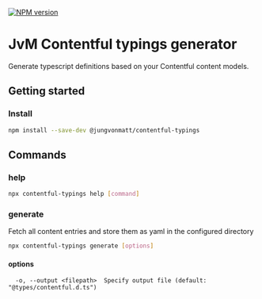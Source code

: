 [![NPM version][npm-image]][npm-url]

# JvM Contentful typings generator

Generate typescript definitions based on your Contentful content models.

## Getting started

### Install

```bash
npm install --save-dev @jungvonmatt/contentful-typings
```

## Commands

### help

```bash
npx contentful-typings help [command]
```

### generate

Fetch all content entries and store them as yaml in the configured directory

```bash
npx contentful-typings generate [options]
```

#### options

```
  -o, --output <filepath>  Specify output file (default: "@types/contentful.d.ts")
```

[npm-url]: https://www.npmjs.com/package/@jungvonmatt/contentful-typings
[npm-image]: https://img.shields.io/npm/v/@jungvonmatt/contentful-typings.svg
